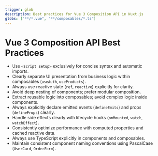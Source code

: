 ```yaml
---
trigger: glob
description: Best practices for Vue 3 Composition API in Nuxt.js
globs: ["**/*.vue", "**/composables/*.ts"]
---
```


# Vue 3 Composition API Best Practices

- Use `<script setup>` exclusively for concise syntax and automatic imports.
- Clearly separate UI presentation from business logic within composables (`useAuth`, `useProducts`).
- Always use reactive state (`ref`, `reactive`) explicitly for clarity.
- Avoid deep nesting of components; prefer modular composition.
- Extract reusable logic into composables; avoid complex logic inside components.
- Always explicitly declare emitted events (`defineEmits`) and props (`defineProps`) clearly.
- Handle side effects clearly with lifecycle hooks (`onMounted`, `watch`, `watchEffect`).
- Consistently optimize performance with computed properties and cached reactive data.
- Always use TypeScript explicitly in components and composables.
- Maintain consistent component naming conventions using PascalCase (`UserCard`, `OrderForm`).